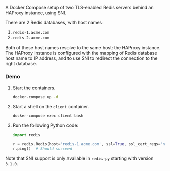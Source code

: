 A Docker Compose setup of two TLS-enabled Redis servers behind an HAProxy instance, using SNI.

There are 2 Redis databases, with host names:
1. `redis-1.acme.com`
1. `redis-2.acme.com`

Both of these host names resolve to the same host: the HAProxy instance. The HAProxy instance is configured
with the mapping of Redis database host name to IP address, and to use SNI to redirect the connection to the 
right database.


### Demo

1. Start the containers.
   ```bash
   docker-compose up -d
   ```
1. Start a shell on the `client` container.
   ```bash
   docker-compose exec client bash
   ```
1. Run the following Python code:
   ```python
   import redis

   r = redis.Redis(host='redis-1.acme.com', ssl=True, ssl_cert_reqs='none')
   r.ping()  # Should succeed
   ```

Note that SNI support is only available in `redis-py` starting with version `3.1.0`.
